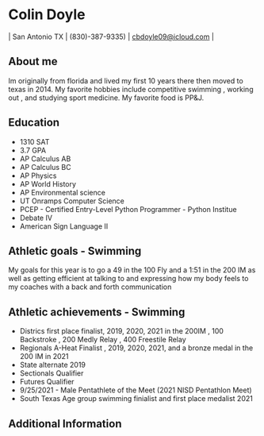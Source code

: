 # Colin Doyle 
| San Antonio TX | (830)-387-9335) | cbdoyle09@icloud.com |
 
## About me  
Im originally from florida and lived my first 10 years there then moved to texas in 2014. My favorite hobbies include competitive swimming , working out , and studying sport medicine. My favorite food is PP&J.

## Education
* 1310 SAT 
* 3.7 GPA
* AP Calculus AB
* AP Calculus BC
* AP Physics 
* AP World History 
* AP Environmental science 
* UT Onramps Computer Science 
* PCEP - Certified Entry-Level Python Programmer - Python Institue 
* Debate IV
* American Sign Language II
## Athletic goals - Swimming
My goals for this year is to go a 49 in the 100 Fly and a 1:51 in the 200 IM as well as getting efficient at talking to and expressing how my body feels to my coaches with a back and forth communication 
## Athletic achievements - Swimming 
* Districs first place finalist, 2019, 2020, 2021 in the 200IM , 100 Backstroke , 200 Medly Relay , 400 Freestile Relay 
* Regionals A-Heat Finalist , 2019, 2020, 2021, and a bronze medal in the 200 IM in 2021 
* State alternate 2019
* Sectionals Qualifier 
* Futures Qualifier 
* 9/25/2021 - Male Pentathlete of the Meet (2021 NISD Pentathlon Meet)
* South Texas Age group swimming finialist and first place medalist 2021
## Additional Information










